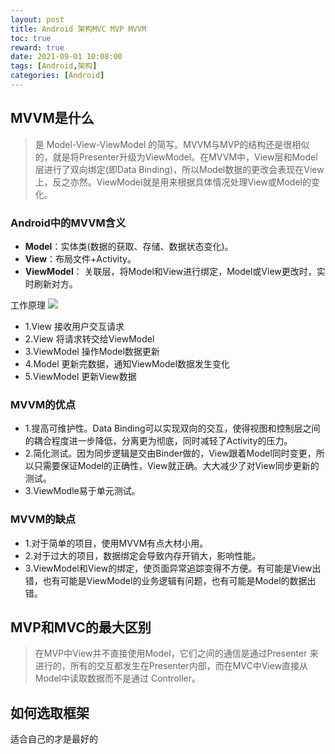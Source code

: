 ```yaml
---
layout: post
title: Android 架构MVC MVP MVVM
toc: true
reward: true
date: 2021-09-01 10:08:00
tags: [Android,架构]
categories: [Android]
---
```

## MVVM是什么
>是 Model-View-ViewModel 的简写。MVVM与MVP的结构还是很相似的，就是将Presenter升级为ViewModel。在MVVM中，View层和Model层进行了双向绑定(即Data Binding)，所以Model数据的更改会表现在View上，反之亦然。ViewModel就是用来根据具体情况处理View或Model的变化。
### Android中的MVVM含义
* **Model**：实体类(数据的获取、存储、数据状态变化)。
* **View**：布局文件+Activity。
* **ViewModel**： 关联层，将Model和View进行绑定，Model或View更改时，实时刷新对方。
  
工作原理
![](https://p3-juejin.byteimg.com/tos-cn-i-k3u1fbpfcp/4cb68983949e49fe93a6d31aa8c2bcd9~tplv-k3u1fbpfcp-watermark.awebp)

* 1.View 接收用户交互请求
* 2.View 将请求转交给ViewModel
* 3.ViewModel 操作Model数据更新
* 4.Model 更新完数据，通知ViewModel数据发生变化
* 5.ViewModel 更新View数据

### MVVM的优点
* 1.提高可维护性。Data Binding可以实现双向的交互，使得视图和控制层之间的耦合程度进一步降低，分离更为彻底，同时减轻了Activity的压力。
* 2.简化测试。因为同步逻辑是交由Binder做的，View跟着Model同时变更，所以只需要保证Model的正确性，View就正确。大大减少了对View同步更新的测试。
* 3.ViewModle易于单元测试。

### MVVM的缺点
* 1.对于简单的项目，使用MVVM有点大材小用。
* 2.对于过大的项目，数据绑定会导致内存开销大，影响性能。
* 3.ViewModel和View的绑定，使页面异常追踪变得不方便。有可能是View出错，也有可能是ViewModel的业务逻辑有问题，也有可能是Model的数据出错。

## MVP和MVC的最大区别
>在MVP中View并不直接使用Model，它们之间的通信是通过Presenter 来进行的，所有的交互都发生在Presenter内部，而在MVC中View直接从Model中读取数据而不是通过 Controller。

## 如何选取框架
适合自己的才是最好的